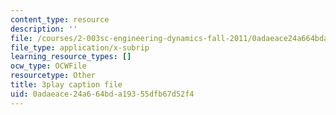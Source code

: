 ```yaml
---
content_type: resource
description: ''
file: /courses/2-003sc-engineering-dynamics-fall-2011/0adaeace24a664bda19355dfb67d52f4_fK9AGvLf3yw.srt
file_type: application/x-subrip
learning_resource_types: []
ocw_type: OCWFile
resourcetype: Other
title: 3play caption file
uid: 0adaeace-24a6-64bd-a193-55dfb67d52f4
---
```

